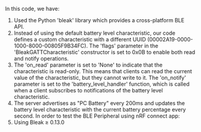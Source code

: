 In this code, we have:
1. Used the Python 'bleak' library which provides a cross-platform BLE API.
2. Instead of using the default battery level characteristic, our code defines a custom characteristic with a different UUID (00002A19-0000-1000-8000-00805F9B34FC). The 'flags' parameter in the 'BleakGATTCharacteristic' constructor is set to 0x0B to enable both read and notify operations.
3. The 'on_read' parameter is set to 'None' to indicate that the characteristic is read-only. This means that clients can read the current value of the characteristic, but they cannot write to it. The 'on_notify' parameter is set to the 'battery_level_handler' function, which is called when a client subscribes to notifications of the battery level characteristic.
4. The server advertises as "PC Battery" every 200ms and updates the battery level characteristic with the current battery percentage every second.
In order to test the BLE Peripheral using nRF connect app:
1. Using Bleak ≥ 0.13.0 
